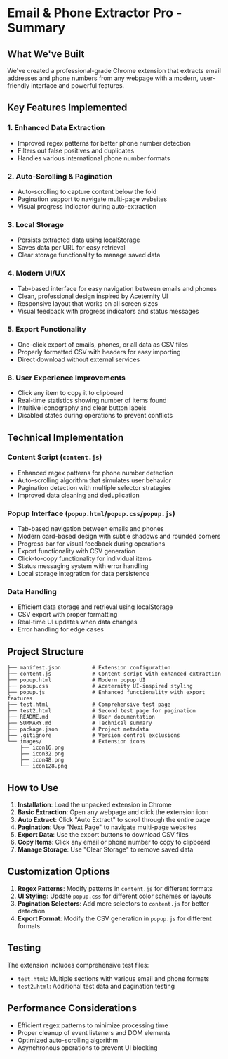 # Email & Phone Extractor Pro - Summary

## What We've Built

We've created a professional-grade Chrome extension that extracts email addresses and phone numbers from any webpage with a modern, user-friendly interface and powerful features.

## Key Features Implemented

### 1. Enhanced Data Extraction
- Improved regex patterns for better phone number detection
- Filters out false positives and duplicates
- Handles various international phone number formats

### 2. Auto-Scrolling & Pagination
- Auto-scrolling to capture content below the fold
- Pagination support to navigate multi-page websites
- Visual progress indicator during auto-extraction

### 3. Local Storage
- Persists extracted data using localStorage
- Saves data per URL for easy retrieval
- Clear storage functionality to manage saved data

### 4. Modern UI/UX
- Tab-based interface for easy navigation between emails and phones
- Clean, professional design inspired by Aceternity UI
- Responsive layout that works on all screen sizes
- Visual feedback with progress indicators and status messages

### 5. Export Functionality
- One-click export of emails, phones, or all data as CSV files
- Properly formatted CSV with headers for easy importing
- Direct download without external services

### 6. User Experience Improvements
- Click any item to copy it to clipboard
- Real-time statistics showing number of items found
- Intuitive iconography and clear button labels
- Disabled states during operations to prevent conflicts

## Technical Implementation

### Content Script (`content.js`)
- Enhanced regex patterns for phone number detection
- Auto-scrolling algorithm that simulates user behavior
- Pagination detection with multiple selector strategies
- Improved data cleaning and deduplication

### Popup Interface (`popup.html`/`popup.css`/`popup.js`)
- Tab-based navigation between emails and phones
- Modern card-based design with subtle shadows and rounded corners
- Progress bar for visual feedback during operations
- Export functionality with CSV generation
- Click-to-copy functionality for individual items
- Status messaging system with error handling
- Local storage integration for data persistence

### Data Handling
- Efficient data storage and retrieval using localStorage
- CSV export with proper formatting
- Real-time UI updates when data changes
- Error handling for edge cases

## Project Structure

```
├── manifest.json          # Extension configuration
├── content.js             # Content script with enhanced extraction
├── popup.html             # Modern popup UI
├── popup.css              # Aceternity UI-inspired styling
├── popup.js               # Enhanced functionality with export features
├── test.html              # Comprehensive test page
├── test2.html             # Second test page for pagination
├── README.md              # User documentation
├── SUMMARY.md             # Technical summary
├── package.json           # Project metadata
├── .gitignore             # Version control exclusions
└── images/                # Extension icons
    ├── icon16.png
    ├── icon32.png
    ├── icon48.png
    └── icon128.png
```

## How to Use

1. **Installation**: Load the unpacked extension in Chrome
2. **Basic Extraction**: Open any webpage and click the extension icon
3. **Auto Extract**: Click "Auto Extract" to scroll through the entire page
4. **Pagination**: Use "Next Page" to navigate multi-page websites
5. **Export Data**: Use the export buttons to download CSV files
6. **Copy Items**: Click any email or phone number to copy to clipboard
7. **Manage Storage**: Use "Clear Storage" to remove saved data

## Customization Options

1. **Regex Patterns**: Modify patterns in `content.js` for different formats
2. **UI Styling**: Update `popup.css` for different color schemes or layouts
3. **Pagination Selectors**: Add more selectors to `content.js` for better detection
4. **Export Format**: Modify the CSV generation in `popup.js` for different formats

## Testing

The extension includes comprehensive test files:
- `test.html`: Multiple sections with various email and phone formats
- `test2.html`: Additional test data and pagination testing

## Performance Considerations

- Efficient regex patterns to minimize processing time
- Proper cleanup of event listeners and DOM elements
- Optimized auto-scrolling algorithm
- Asynchronous operations to prevent UI blocking